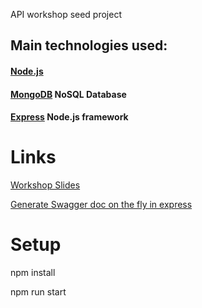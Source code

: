 API workshop seed project  

## Main technologies used: 

#### [Node.js](https://nodejs.org/)
#### [MongoDB](https://www.mongodb.org/) NoSQL Database 
#### [Express](http://expressjs.com/) Node.js framework

# Links
[Workshop Slides](http://bit.ly/2G6ymLt)

[Generate Swagger doc on the fly in express](https://bit.ly/2JvTm0N)

# Setup
npm install

npm run start
